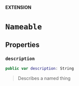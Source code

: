 **EXTENSION**
# `Nameable`

## Properties
### `description`

```swift
public var description: String
```

> Describes a named thing
